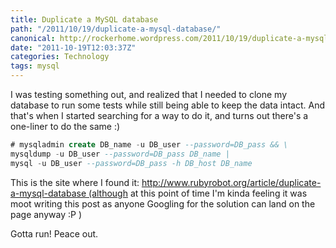 ```yaml
---
title: Duplicate a MySQL database
path: "/2011/10/19/duplicate-a-mysql-database/"
canonical: http://rockerhome.wordpress.com/2011/10/19/duplicate-a-mysql-database/
date: "2011-10-19T12:03:37Z"
categories: Technology
tags: mysql
---
```

I was testing something out, and realized that I needed to clone my database to run some tests while still being able to keep the data intact. And that's when I started searching for a way to do it, and turns out there's a one-liner to do the same :) <span class="more"></span>

```sql
# mysqladmin create DB_name -u DB_user --password=DB_pass && \
mysqldump -u DB_user --password=DB_pass DB_name |
mysql -u DB_user --password=DB_pass -h DB_host DB_name
```

This is the site where I found it: http://www.rubyrobot.org/article/duplicate-a-mysql-database (although at this point of time I'm kinda feeling it was moot writing this post as anyone Googling for the solution can land on the page anyway :P )

Gotta run! Peace out.